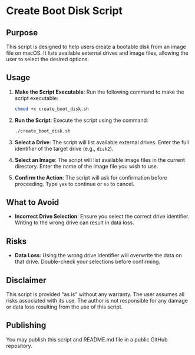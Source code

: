 # Create Boot Disk Script

## Purpose

This script is designed to help users create a bootable disk from an image file on macOS. It lists available external drives and image files, allowing the user to select the desired options.

## Usage

1. **Make the Script Executable**: Run the following command to make the script executable:
   ```bash
   chmod +x create_boot_disk.sh
   ```

2. **Run the Script**: Execute the script using the command:
   ```bash
   ./create_boot_disk.sh
   ```

3. **Select a Drive**: The script will list available external drives. Enter the full identifier of the target drive (e.g., `disk2`).

4. **Select an Image**: The script will list available image files in the current directory. Enter the name of the image file you wish to use.

5. **Confirm the Action**: The script will ask for confirmation before proceeding. Type `yes` to continue or `no` to cancel.

## What to Avoid

- **Incorrect Drive Selection**: Ensure you select the correct drive identifier. Writing to the wrong drive can result in data loss.

## Risks

- **Data Loss**: Using the wrong drive identifier will overwrite the data on that drive. Double-check your selections before confirming.

## Disclaimer

This script is provided "as is" without any warranty. The user assumes all risks associated with its use. The author is not responsible for any damage or data loss resulting from the use of this script.

## Publishing

You may publish this script and README.md file in a public GitHub repository.
